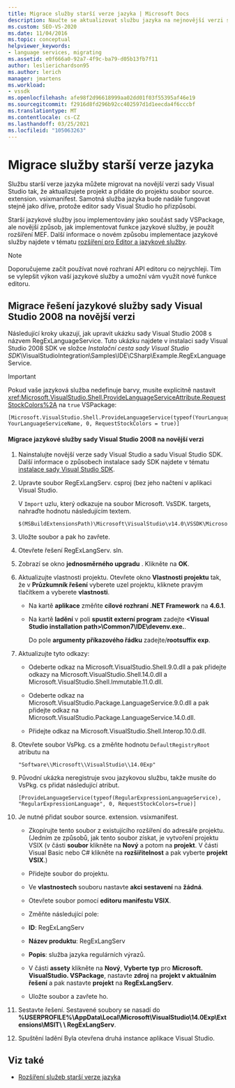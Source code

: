 ```yaml
---
title: Migrace služby starší verze jazyka | Microsoft Docs
description: Naučte se aktualizovat službu jazyka na nejnovější verzi sady Visual Studio, a to tak, že aktualizujete projekt a přidáte zdrojový soubor. extension. vsixmanifest.
ms.custom: SEO-VS-2020
ms.date: 11/04/2016
ms.topic: conceptual
helpviewer_keywords:
- language services, migrating
ms.assetid: e0f666a0-92a7-4f9c-ba79-d05b13fb7f11
author: leslierichardson95
ms.author: lerich
manager: jmartens
ms.workload:
- vssdk
ms.openlocfilehash: afe98f2d96618999aa02dd01f03f55395af46e19
ms.sourcegitcommit: f2916d8fd296b92cc402597d1d1eecda4f6cccbf
ms.translationtype: MT
ms.contentlocale: cs-CZ
ms.lasthandoff: 03/25/2021
ms.locfileid: "105063263"
---
```

# <a name="migrating-a-legacy-language-service"></a>Migrace služby starší verze jazyka
Službu starší verze jazyka můžete migrovat na novější verzi sady Visual Studio tak, že aktualizujete projekt a přidáte do projektu soubor source. extension. vsixmanifest. Samotná služba jazyka bude nadále fungovat stejně jako dříve, protože editor sady Visual Studio ho přizpůsobí.

 Starší jazykové služby jsou implementovány jako součást sady VSPackage, ale novější způsob, jak implementovat funkce jazykové služby, je použít rozšíření MEF. Další informace o novém způsobu implementace jazykové služby najdete v tématu [rozšíření pro Editor a jazykové služby](../../extensibility/editor-and-language-service-extensions.md).

> [!NOTE]
> Doporučujeme začít používat nové rozhraní API editoru co nejrychleji. Tím se vylepšit výkon vaší jazykové služby a umožní vám využít nové funkce editoru.

## <a name="migrating-a-visual-studio-2008-language-service-solution-to-a-later-version"></a>Migrace řešení jazykové služby sady Visual Studio 2008 na novější verzi
 Následující kroky ukazují, jak upravit ukázku sady Visual Studio 2008 s názvem RegExLanguageService. Tuto ukázku najdete v instalaci sady Visual Studio 2008 SDK ve složce *Instalační cesta sady Visual Studio SDK*\VisualStudioIntegration\Samples\IDE\CSharp\Example.RegExLanguageService\.

> [!IMPORTANT]
> Pokud vaše jazyková služba nedefinuje barvy, musíte explicitně nastavit <xref:Microsoft.VisualStudio.Shell.ProvideLanguageServiceAttribute.RequestStockColors%2A> na `true` VSPackage:

```
[Microsoft.VisualStudio.Shell.ProvideLanguageService(typeof(YourLanguageService), YourLanguageServiceName, 0, RequestStockColors = true)]
```

#### <a name="to-migrate-a-visual-studio-2008-language-service-to-a-later-version"></a>Migrace jazykové služby sady Visual Studio 2008 na novější verzi

1. Nainstalujte novější verze sady Visual Studio a sadu Visual Studio SDK. Další informace o způsobech instalace sady SDK najdete v tématu [instalace sady Visual Studio SDK](../../extensibility/installing-the-visual-studio-sdk.md).

2. Upravte soubor RegExLangServ. csproj (bez jeho načtení v aplikaci Visual Studio.

     V `Import` uzlu, který odkazuje na soubor Microsoft. VsSDK. targets, nahraďte hodnotu následujícím textem.

    ```
    $(MSBuildExtensionsPath)\Microsoft\VisualStudio\v14.0\VSSDK\Microsoft.VsSDK.targets
    ```

3. Uložte soubor a pak ho zavřete.

4. Otevřete řešení RegExLangServ. sln.

5. Zobrazí se okno **jednosměrného upgradu** . Klikněte na **OK**.

6. Aktualizujte vlastnosti projektu. Otevřete okno **Vlastnosti projektu** tak, že v **Průzkumník řešení** vyberete uzel projektu, kliknete pravým tlačítkem a vyberete **vlastnosti**.

    - Na kartě **aplikace** změňte **cílové rozhraní .NET Framework** na **4.6.1**.

    - Na kartě **ladění** v poli **spustit externí program** zadejte **\<Visual Studio installation path>\Common7\IDE\devenv.exe.**.

         Do pole **argumenty příkazového řádku** zadejte/**rootsuffix exp**.

7. Aktualizujte tyto odkazy:

    - Odeberte odkaz na Microsoft.VisualStudio.Shell.9.0.dll a pak přidejte odkazy na Microsoft.VisualStudio.Shell.14.0.dll a Microsoft.VisualStudio.Shell.Immutable.11.0.dll.

    - Odeberte odkaz na Microsoft.VisualStudio.Package.LanguageService.9.0.dll a pak přidejte odkaz na Microsoft.VisualStudio.Package.LanguageService.14.0.dll.

    - Přidejte odkaz na Microsoft.VisualStudio.Shell.Interop.10.0.dll.

8. Otevřete soubor VsPkg. cs a změňte hodnotu `DefaultRegistryRoot` atributu na

    ```
    "Software\\Microsoft\\VisualStudio\\14.0Exp"
    ```

9. Původní ukázka neregistruje svou jazykovou službu, takže musíte do VsPkg. cs přidat následující atribut.

    ```
    [ProvideLanguageService(typeof(RegularExpressionLanguageService), "RegularExpressionLanguage", 0, RequestStockColors=true)]
    ```

10. Je nutné přidat soubor source. extension. vsixmanifest.

    - Zkopírujte tento soubor z existujícího rozšíření do adresáře projektu. (Jedním ze způsobů, jak tento soubor získat, je vytvoření projektu VSIX (v části **soubor** klikněte na **Nový** a potom na **projekt**. V části Visual Basic nebo C# klikněte na **rozšiřitelnost** a pak vyberte **projekt VSIX**.)

    - Přidejte soubor do projektu.

    - Ve **vlastnostech** souboru nastavte **akci sestavení** na **žádná**.

    - Otevřete soubor pomocí **editoru manifestu VSIX**.

    - Změňte následující pole:

    - **ID**: RegExLangServ

    - **Název produktu**: RegExLangServ

    - **Popis**: služba jazyka regulárních výrazů.

    - V části **assety** klikněte na **Nový**, **Vyberte typ** pro **Microsoft. VisualStudio. VSPackage**, nastavte **zdroj** na **projekt v aktuálním řešení** a pak nastavte **projekt** na **RegExLangServ**.

    - Uložte soubor a zavřete ho.

11. Sestavte řešení. Sestavené soubory se nasadí do **%USERPROFILE%\AppData\Local\Microsoft\VisualStudio\14.0Exp\Extensions\MSIT\ \\ RegExLangServ**.

12. Spuštění ladění Byla otevřena druhá instance aplikace Visual Studio.

## <a name="see-also"></a>Viz také
- [Rozšíření služeb starší verze jazyka](../../extensibility/internals/legacy-language-service-extensibility.md)
